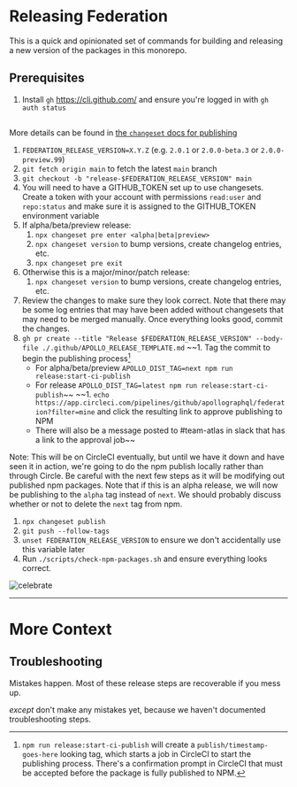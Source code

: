 # Releasing Federation

This is a quick and opinionated set of commands for building and releasing a new version of the packages in this monorepo.

## Prerequisites

1. Install `gh` https://cli.github.com/ and ensure you're logged in with `gh auth status`

##

More details can be found in [the `changeset` docs for publishing](https://github.com/changesets/changesets/blob/main/docs/intro-to-using-changesets.md#versioning-and-publishing)

1. `FEDERATION_RELEASE_VERSION=X.Y.Z` (e.g. `2.0.1` or `2.0.0-beta.3` or `2.0.0-preview.99`)
1. `git fetch origin main` to fetch the latest `main` branch
1. `git checkout -b "release-$FEDERATION_RELEASE_VERSION" main`
1. You will need to have a GITHUB_TOKEN set up to use changesets. Create a token with your account with permissions `read:user` and `repo:status` and make sure it is assigned to the GITHUB_TOKEN environment variable
1. If alpha/beta/preview release:
   1. `npx changeset pre enter <alpha|beta|preview>`
   2. `npx changeset version` to bump versions, create changelog entries, etc.
   3. `npx changeset pre exit`
1. Otherwise this is a major/minor/patch release:
   1. `npx changeset version` to bump versions, create changelog entries, etc.
1. Review the changes to make sure they look correct. Note that there may be some log entries that may have been added without changesets that may need to be merged manually. Once everything looks good, commit the changes. 
1. `gh pr create --title "Release $FEDERATION_RELEASE_VERSION" --body-file ./.github/APOLLO_RELEASE_TEMPLATE.md`
~~1. Tag the commit to begin the publishing process[^publishing]
    - For alpha/beta/preview `APOLLO_DIST_TAG=next npm run release:start-ci-publish`
    - For release `APOLLO_DIST_TAG=latest npm run release:start-ci-publish`~~
~~1. `echo https://app.circleci.com/pipelines/github/apollographql/federation?filter=mine` and click the resulting link to approve publishing to NPM
    - There will also be a message posted to #team-atlas in slack that has a link to the approval job~~

Note: This will be on CircleCI eventually, but until we have it down and have seen it in action, we're going to do the npm publish locally rather than through Circle. Be careful with the next few steps as it will be modifying out published npm packages. Note that if this is an alpha release, we will now be publishing to the `alpha` tag instead of `next`. We should probably discuss whether or not to delete the `next` tag from npm.

1. `npx changeset publish`
2.  `git push --follow-tags`
3.  `unset FEDERATION_RELEASE_VERSION` to ensure we don't accidentally use this variable later
4.  Run `./scripts/check-npm-packages.sh` and ensure everything looks correct.

![celebrate](https://media.giphy.com/media/LZElUsjl1Bu6c/giphy.gif)

---

# More Context

## Troubleshooting

Mistakes happen. Most of these release steps are recoverable if you mess up.

_except_ don't make any mistakes yet, because we haven't documented troubleshooting steps.

[^publishing]: `npm run release:start-ci-publish` will create a `publish/timestamp-goes-here` looking tag, which starts a job in CircleCI to start the publishing process. There's a confirmation prompt in CircleCI that must be accepted before the package is fully published to NPM.
